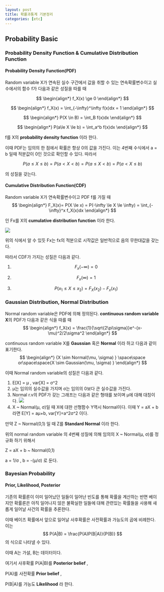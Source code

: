```yaml
---
layout: post
title: 확률과통계 기본정리
categories: [etc]
---
```


## Probability Basic

### Probability Density Function & Cumulative Distribution Function



#### Probability Density Function(PDF)

Random variable X가 연속된 실수 구간에서 값을 취할 수 있는 연속확률변수이고 실수에서의 함수 f가 다음과 같은 성질을 따를 때


$$
\begin{align*}
f_X(x) \ge 0
\end{align*}
$$


$$
\begin{align*}
f_X(x) = \int_{-\infty}^\infty f(x)dx = 1
\end{align*}
$$


$$
\begin{align*}
 P(X \in B) = \int_B f(x)dx
\end{align*}
$$


$$
\begin{align*}
 P(a\le X \le b) = \int_a^b f(x)dx
\end{align*}
$$

f를 X의 **probability density function** 이라 한다.

이때 PDF는 임의의 한 점에서 확률은 항상 0의 값을 가진다. 이는  4번째 수식에서 a = b 일때 적분값이 0인 것으로 확인할 수 있다. 따라서

$$
P(a\le X \le b) =  P(a< X < b) =  P(a\le X <b) = P(a< X \le b)
$$

의 성질을 갖는다. 



#### Cumulative Distribution Function(CDF)

Random variable X가 연속확률변수이고 PDF f를 가질 때 
$$
\begin{align*}
F_X(x)= P(X \le x) = P(-\infty \le X \le \infty) = \int_{-\infty}^x f_X(x)dx
\end{align*}
$$

인 Fx를 X의 **cumulative distribution function** 이라 한다.

![](https://urbanscenery.github.io/assets/0128/0128_cdf.png)

위의 식에서 알 수 있듯 Fx는 fx의 적분으로 시작값은 일반적으로 음의 무한대값을 갖는다. 

따라서 CDF가 가지는 성질은 다음과 같다. 

1. $$
  F_x(-\infty) = 0
  $$

2. $$
  F_x(\infty) = 1
  $$

3. $$
  P(x_1 \le X \le x_2) = F_X(x_2) - F_x(x_1)
  $$










### Gaussian Distribution, Normal Distribution

Normal random variable은 PDF에 의해 정의된다. **continuous random variable X**의 PDF가 다음과 같은 식을 따를 때
$$
\begin{align*}
f_X(x) = \frac{1}{\sqrt{2\pi\sigma}}e^-(x-\mu)^2/2\sigma^2
\end{align*}
$$

continuous random variable X를 **Gaussian** 혹은 **Normal** 이라 하고 다음과 같이 표기한다.
$$
\begin{align*}
{X \sim Normal(\mu, \sigma) } \space\space or\space\space{X \sim Gaussian(\mu, \sigma) }
\end{align*}
$$


이때 Normal  random variable의 성질은 다음과 같다. 

1. E[X] = &mu; , var[X] = &sigma;^2 
2. &mu;는 임의의 실수값을 가지며 &sigma;는 임의의 0보다 큰 실수값을 가진다.
3. Normal r.v의 PDF가 갖는 그래프는 다음과 같은 형태를 보이며 &mu;에 대해 대칭이다.
  ![](https://urbanscenery.github.io/assets/0128/0128_normaldistribution.jpg)
4. X ~ Normal(&mu;, &sigma;)일 때 X에 대한 선형함수 Y역시 Normal이다.
   이때 Y = aX + b 라면 E[Y] = a&mu;+b, var[Y]=a^2&sigma;^2 이다.






만약 Z ~ Normal(0,1) 일 때 Z를 **Standard Normal** 이라 한다.

위의 normal random variable 의 4번째 성질에 의해 임의의 X ~ Normal(&mu;, &sigma;)를 정규화 하기 위해서

Z = aX + b ~ Normal(0,1)

a = 1/&sigma; , b = -(&mu;/&sigma;) 로 둔다.



### Bayesian Probability

#### Prior, Likelihood, Posterior

기존의 확률론이 이미 일어났던 일들이 일어난 빈도를 통해 확률을 계산하는 반면 베이지안 확률론은 아직 일어나지 않은 불확실한 일들에 대해 관련있는 확률들을 사용해 새롭게 일어날 사건의 확률을 추론한다. 

이때 베이즈 확률에서 앞으로 일어날 사후확률은 사전확률과 가능도의 곱에 비례한다. 이는 
$$
P(A|B) = \frac{P(A)P(B|A)}{P(B)}
$$
의 식으로 나타낼 수 있다.

이때 A는 가설, B는 데이터이다. 

여기서 사후확률 P(A\|B)를 **Posterior belief** ,

P(A)를 사전확률 **Prior belief** , 

P(B\|A)를 가능도 **Likelihood** 라 한다.